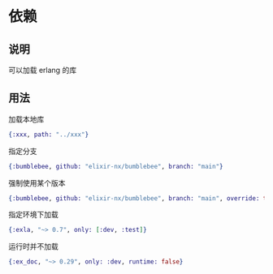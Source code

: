 # 依赖

## 说明

可以加载 erlang 的库

## 用法

加载本地库

```elixir
{:xxx, path: "../xxx"}
```

指定分支

```elixir
{:bumblebee, github: "elixir-nx/bumblebee", branch: "main"}
```

强制使用某个版本

```elixir
{:bumblebee, github: "elixir-nx/bumblebee", branch: "main", override: true}
```

指定环境下加载

```elixir
{:exla, "~> 0.7", only: [:dev, :test]}
```

运行时并不加载

```elixir
{:ex_doc, "~> 0.29", only: :dev, runtime: false}
```
